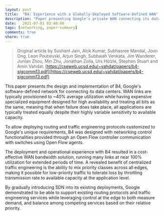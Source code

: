 ```yaml
---
layout: post
title:  "B4: Experience with a Globally-Deployed Software-Defined WAN"
description: "Paper presenting Google's private WAN connecting its data centers through an SDN solution, allowing near 100% of hardware utilization."
date:   2021-07-01 03:40:00
tags: [networking, paper-summary]
comments: true
share: true
---
```


> Original article by Sushant Jain, Alok Kumar, Subhasree Mandal, Joon Ong, Leon Poutievski, Arjun Singh, Subbaiah Venkata, Jim Wanderer, Junlan Zhou, Min Zhu, Jonathan Zolla, Urs Hölzle, Stephen Stuart and Amin Vahdat: [https://cseweb.ucsd.edu/~vahdat/papers/b4-sigcomm13.pdf](https://cseweb.ucsd.edu/~vahdat/papers/b4-sigcomm13.pdf)

This paper presents the design and implementation of B4, Google's software-defined network for connecting its data centers. WAN links are typically provisioned to ~40% average utilization while having expensive specialized equipment designed for high availability and treating all bits as the same, meaning that when failure does take place, all applications are typically treated equally despite their highly variable sensitivity to available capacity.

To allow deploying routing and traffic engineering protocols customized to Google's unique requirements, B4 was designed with networking control functionalities provided through an Open Flow controller communication with switches using Open Flow agents.

The deployment and operational experience with B4 resulted in a cost-effective WAN bandwidth solution, running many links at near 100% utilization for extended periods of time. A revealed benefit of centralized traffic engineering is the ability to mix priority classes across all edges, making it possible for low-priority traffic to tolerate loss by throttling transmission rate to available capacity at the application level.

By gradually introducing SDN into its existing deployments, Google demonstrated to be able to support existing routing protocols and traffic engineering services while leveraging control at the edge to both measure demand, and balance among competing services based on their relative priority.
